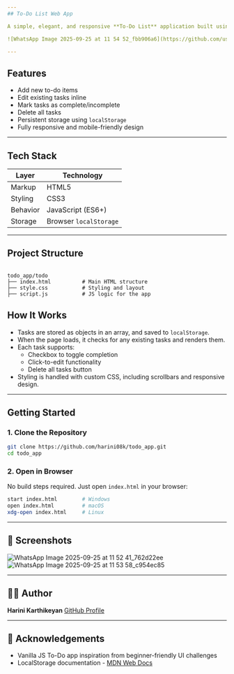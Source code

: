 ```yaml
---
## To-Do List Web App

A simple, elegant, and responsive **To-Do List** application built using **HTML**, **CSS**, and **Vanilla JavaScript**. This project allows users to manage their tasks efficiently with local storage support, no backend required.

![WhatsApp Image 2025-09-25 at 11 54 52_fbb906a6](https://github.com/user-attachments/assets/32258487-1176-4bc6-a424-fc077ac52eae)

---
```


## Features

- Add new to-do items
- Edit existing tasks inline
- Mark tasks as complete/incomplete
- Delete all tasks
- Persistent storage using `localStorage`
- Fully responsive and mobile-friendly design

---

## Tech Stack

| Layer       | Technology         |
|-------------|--------------------|
| Markup      | HTML5              |
| Styling     | CSS3               |
| Behavior    | JavaScript (ES6+)  |
| Storage     | Browser `localStorage` |

---

## Project Structure

```

todo_app/todo
├── index.html          # Main HTML structure
├── style.css           # Styling and layout
├── script.js           # JS logic for the app

````

## How It Works

- Tasks are stored as objects in an array, and saved to `localStorage`.
- When the page loads, it checks for any existing tasks and renders them.
- Each task supports:
  - Checkbox to toggle completion
  - Click-to-edit functionality
  - Delete all tasks button
- Styling is handled with custom CSS, including scrollbars and responsive design.

---

## Getting Started

### 1. Clone the Repository

```bash
git clone https://github.com/harini08k/todo_app.git
cd todo_app
````

### 2. Open in Browser

No build steps required. Just open `index.html` in your browser:

```bash
start index.html        # Windows
open index.html         # macOS
xdg-open index.html     # Linux
```

---

## 📸 Screenshots

![WhatsApp Image 2025-09-25 at 11 52 41_762d22ee](https://github.com/user-attachments/assets/88195e17-f358-4171-905f-44fbec76b6ff)
![WhatsApp Image 2025-09-25 at 11 53 58_c954ec85](https://github.com/user-attachments/assets/c58d1ffd-ba04-489d-a36d-bc4eaabfdda2)

---

## 👩‍💻 Author

**Harini Karthikeyan**
[GitHub Profile](https://github.com/harini08k)

---

## 🙌 Acknowledgements

* Vanilla JS To-Do app inspiration from beginner-friendly UI challenges
* LocalStorage documentation - [MDN Web Docs](https://developer.mozilla.org/en-US/docs/Web/API/Window/localStorage)

````
